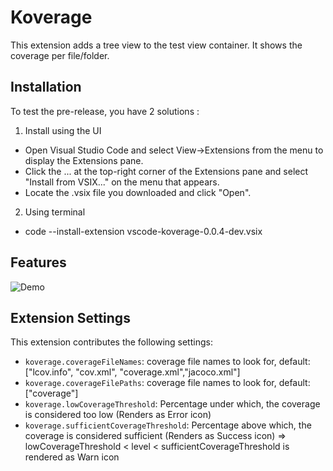 # Koverage

This extension adds a tree view to the test view container. It shows the coverage per file/folder.

## Installation

To test the pre-release, you have 2 solutions :

1. Install using the UI
- Open Visual Studio Code and select View->Extensions from the menu to display the Extensions pane.
- Click the ... at the top-right corner of the Extensions pane and select "Install from VSIX..." on the menu that appears.
- Locate the .vsix file you downloaded and click "Open".

2. Using terminal
- code --install-extension vscode-koverage-0.0.4-dev.vsix

## Features

![Demo](https://raw.githubusercontent.com/tenninebt/vscode-koverage/master/Capture.gif)

## Extension Settings

This extension contributes the following settings:

* `koverage.coverageFileNames`: coverage file names to look for, default: ["lcov.info", "cov.xml", "coverage.xml","jacoco.xml"]
* `koverage.coverageFilePaths`: coverage file names to look for, default: ["coverage"]
* `koverage.lowCoverageThreshold`: Percentage under which, the coverage is considered too low (Renders as Error icon)
* `koverage.sufficientCoverageThreshold`: Percentage above which, the coverage is considered sufficient (Renders as Success icon)
=> lowCoverageThreshold < level < sufficientCoverageThreshold is rendered as Warn icon

